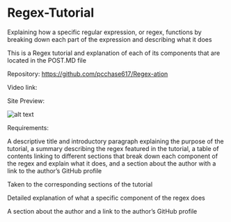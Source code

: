 # Regex-Tutorial
Explaining how a specific regular expression, or regex, functions by breaking down each part of the expression and describing what it does

This is a Regex tutorial and explanation of each of its components that are located in the POST.MD file

Repository: https://github.com/pcchase617/Regex-ation

Video link:

Site Preview: 

![alt text](https://raw.githubusercontent.com/pcchase617/Regex-ation/main/regex-ation.PNG)

Requirements:

A descriptive title and introductory paragraph explaining the purpose of the tutorial, a summary describing the regex featured in the tutorial, a table of contents linking to different sections that break down each component of the regex and explain what it does, and a section about the author with a link to the author’s GitHub profile

Taken to the corresponding sections of the tutorial

Detailed explanation of what a specific component of the regex does

A section about the author and a link to the author’s GitHub profile